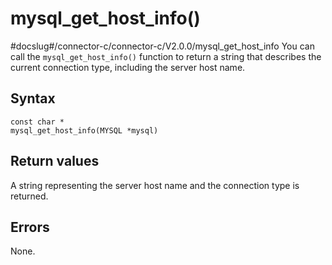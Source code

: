 mysql_get_host_info() 
==========================================
#docslug#/connector-c/connector-c/V2.0.0/mysql_get_host_info
You can call the `mysql_get_host_info()` function to return a string that describes the current connection type, including the server host name. 

Syntax 
---------------------------

```unknow
const char *
mysql_get_host_info(MYSQL *mysql)
```



Return values 
----------------------------------

A string representing the server host name and the connection type is returned.

Errors 
---------------------------

None.
